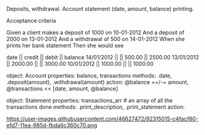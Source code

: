 Deposits, withdrawal.
Account statement (date, amount, balance) printing.

Acceptance criteria

Given a client makes a deposit of 1000 on 10-01-2012
And a deposit of 2000 on 13-01-2012
And a withdrawal of 500 on 14-01-2012
When she prints her bank statement
Then she would see

date || credit || debit || balance
14/01/2012 || || 500.00 || 2500.00
13/01/2012 || 2000.00 || || 3000.00
10/01/2012 || 1000.00 || || 1000.00

object: Account
properties: balance, transactions
methods: .date, .deposit(amount), .withdrawal(amount)
action: @balance +=/-= amount, @transactions << [date, amount, @balance]

object: Statement
properties: transactions_arr # an array of all the transactions done
methods: .print_description, .print_statement
action: 

https://user-images.githubusercontent.com/46627472/92315015-c4facf80-efd7-11ea-985d-fbda6c360c70.png
